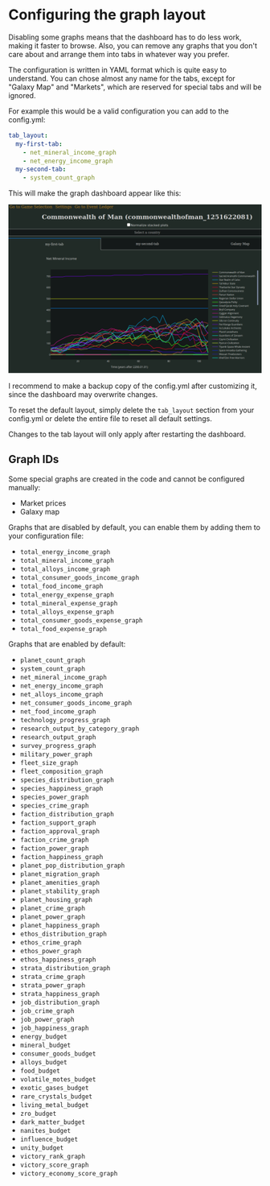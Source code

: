 # Configuring the graph layout

Disabling some graphs means that the dashboard has to do less work, making it faster to browse. Also, you can remove any graphs that you don't care about and arrange them into tabs in whatever way you prefer.

The configuration is written in YAML format which is quite easy to understand. You can chose almost any name for the tabs, except for "Galaxy Map" and "Markets", which are reserved for special tabs and will be ignored.

For example this would be a valid configuration you can add to the config.yml:
```yaml
tab_layout:
  my-first-tab:
    - net_mineral_income_graph
    - net_energy_income_graph
  my-second-tab:
    - system_count_graph
```
This will make the graph dashboard appear like this:

![Custom Tab Layout](img/custom_tab_layout.png)

I recommend to make a backup copy of the config.yml after customizing it, since the dashboard may overwrite changes.

To reset the default layout, simply delete the `tab_layout` section from your config.yml or delete the entire file to reset all default settings.

Changes to the tab layout will only apply after restarting the dashboard.

## Graph IDs

Some special graphs are created in the code and cannot be configured manually:
- Market prices
- Galaxy map

Graphs that are disabled by default, you can enable them by adding them to your configuration file:
- `total_energy_income_graph`
- `total_mineral_income_graph`
- `total_alloys_income_graph`
- `total_consumer_goods_income_graph`
- `total_food_income_graph`
- `total_energy_expense_graph`
- `total_mineral_expense_graph`
- `total_alloys_expense_graph`
- `total_consumer_goods_expense_graph`
- `total_food_expense_graph`

Graphs that are enabled by default:
- `planet_count_graph`
- `system_count_graph`
- `net_mineral_income_graph`
- `net_energy_income_graph`
- `net_alloys_income_graph`
- `net_consumer_goods_income_graph`
- `net_food_income_graph`
- `technology_progress_graph`
- `research_output_by_category_graph`
- `research_output_graph`
- `survey_progress_graph`
- `military_power_graph`
- `fleet_size_graph`
- `fleet_composition_graph`
- `species_distribution_graph`
- `species_happiness_graph`
- `species_power_graph`
- `species_crime_graph`
- `faction_distribution_graph`
- `faction_support_graph`
- `faction_approval_graph`
- `faction_crime_graph`
- `faction_power_graph`
- `faction_happiness_graph`
- `planet_pop_distribution_graph`
- `planet_migration_graph`
- `planet_amenities_graph`
- `planet_stability_graph`
- `planet_housing_graph`
- `planet_crime_graph`
- `planet_power_graph`
- `planet_happiness_graph`
- `ethos_distribution_graph`
- `ethos_crime_graph`
- `ethos_power_graph`
- `ethos_happiness_graph`
- `strata_distribution_graph`
- `strata_crime_graph`
- `strata_power_graph`
- `strata_happiness_graph`
- `job_distribution_graph`
- `job_crime_graph`
- `job_power_graph`
- `job_happiness_graph`
- `energy_budget`
- `mineral_budget`
- `consumer_goods_budget`
- `alloys_budget`
- `food_budget`
- `volatile_motes_budget`
- `exotic_gases_budget`
- `rare_crystals_budget`
- `living_metal_budget`
- `zro_budget`
- `dark_matter_budget`
- `nanites_budget`
- `influence_budget`
- `unity_budget`
- `victory_rank_graph`
- `victory_score_graph`
- `victory_economy_score_graph`
